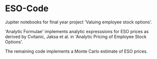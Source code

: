 # ESO-Code
Jupiter notebooks for final year project 'Valuing employee stock options'.

'Analytic Formulae' implements analytic expresssions for ESO prices as derived by Cvitanic, Jaksa et al. in 'Analytic Pricing of Employee Stock Options'.

The remaining code implements a Monte Carlo estimate of ESO prices.
